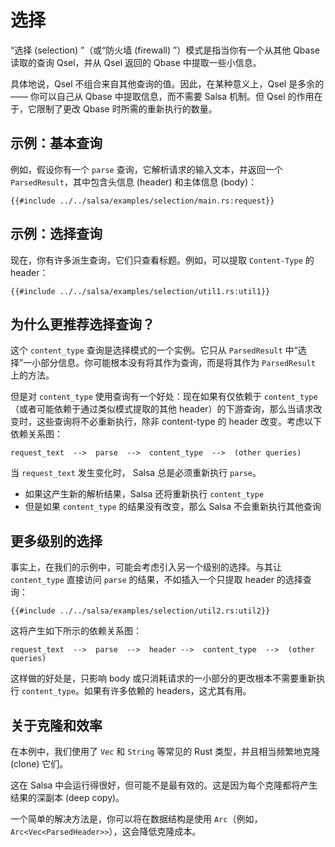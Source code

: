 <!-- master#657b856 --->

# 选择

“选择 (selection) ”（或“防火墙 (firewall) ”）模式是指当你有一个从其他 Qbase 读取的查询 Qsel，并从 Qsel 返回的 Qbase 中提取一些小信息。

具体地说，Qsel 不组合来自其他查询的值。因此，在某种意义上，Qsel 是多余的 ——
你可以自己从 Qbase 中提取信息，而不需要 Salsa 机制。但 Qsel 的作用在于，它限制了更改 Qbase 时所需的重新执行的数量。

## 示例：基本查询

例如，假设你有一个 `parse` 查询，它解析请求的输入文本，并返回一个 `ParsedResult`，其中包含头信息 (header) 和主体信息 (body)：

```rust,ignore
{{#include ../../salsa/examples/selection/main.rs:request}} 
```

## 示例：选择查询

现在，你有许多派生查询，它们只查看标题。例如，可以提取 `Content-Type` 的 header：

```rust,ignore
{{#include ../../salsa/examples/selection/util1.rs:util1}} 
```

## 为什么更推荐选择查询？

这个 `content_type` 查询是选择模式的一个实例。它只从 `ParsedResult`
中“选择”一小部分信息。你可能根本没有将其作为查询，而是将其作为 `ParsedResult` 上的方法。

但是对 `content_type` 使用查询有一个好处：现在如果有仅依赖于 `content_type`
（或者可能依赖于通过类似模式提取的其他 header）的下游查询，那么当请求改变时，这些查询将不必重新执行，除非
content-type 的 header 改变。考虑以下依赖关系图：

```text
request_text  -->  parse  -->  content_type  -->  (other queries)
```

当 `request_text` 发生变化时， Salsa 总是必须重新执行 `parse`。

* 如果这产生新的解析结果，Salsa 还将重新执行 `content_type`
* 但是如果 `content_type` 的结果没有改变，那么 Salsa 不会重新执行其他查询

## 更多级别的选择

事实上，在我们的示例中，可能会考虑引入另一个级别的选择。与其让 `content_type` 直接访问 `parse` 的结果，不如插入一个只提取 header 的选择查询：

```rust,ignore
{{#include ../../salsa/examples/selection/util2.rs:util2}} 
```

这将产生如下所示的依赖关系图：

```text
request_text  -->  parse  -->  header -->  content_type  -->  (other queries)
```

这样做的好处是，只影响 body 或只消耗请求的一小部分的更改根本不需要重新执行 `content_type`。如果有许多依赖的 headers，这尤其有用。

## 关于克隆和效率

在本例中，我们使用了 `Vec` 和 `String` 等常见的 Rust 类型，并且相当频繁地克隆 (clone) 它们。

这在 Salsa 中会运行得很好，但可能不是最有效的。这是因为每个克隆都将产生结果的深副本 (deep copy)。

一个简单的解决方法是，你可以将在数据结构是使用 `Arc`（例如，`Arc<Vec<ParsedHeader>>`），这会降低克隆成本。
